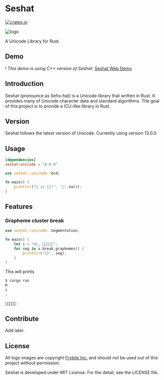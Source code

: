 Seshat
=========
[![crates.io](https://img.shields.io/crates/v/seshat-unicode.svg)](https://crates.io/crates/seshat-unicode)

![logo](https://raw.githubusercontent.com/hardboiled65/Seshat/master/docs/seshat-logo.png)

A Unicode Library for Rust.

Demo
-----
! _This demo is using C++ version of Seshat._
[Seshat Web Demo](https://seshat-demo.herokuapp.com)

Introduction
---------
Seshat (pronounce as Sehs-hat) is a Unicode library that written in Rust.
It provides many of Unicode character data and standard algorithms.
The goal of this project is to provide a ICU-like library in Rust.

Version
---------
Seshat follows the latest version of Unicode. Currently using version 13.0.0.

Usage
---------
```toml
[dependencies]
seshat-unicode = "0.0.9"
```

```rust
use seshat::unicode::Ucd;

fn main() {
    println!("🦀 is {}!", '🦀'.na());
}
```

Features
---------

### Grapheme cluster break
```rust
use seshat::unicode::Segmentation;

fn main() {
    let s = "Hi, 👨🏾‍🤝‍👨🏿";
    for seg in s.break_graphemes() {
        println!("{}", seg);
    }
}
```

This will prints
```sh
$ cargo run
H
i
,
 
👨🏾‍🤝‍👨🏿
```

Contribute
---------
Add later.

License
---------
All logo images are copyright [Frybits Inc.](https://github.com/frybitsinc)
and should not be used out of this project without permission.

Seshat is developed under MIT License. For the detail, see the LICENSE file.
